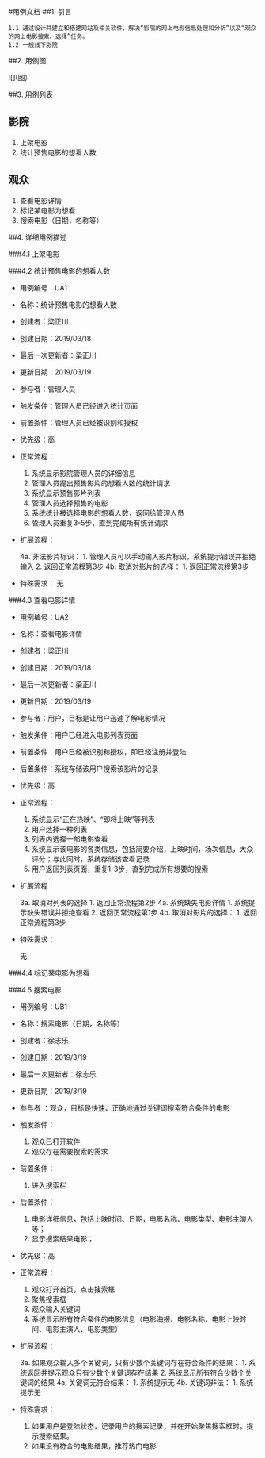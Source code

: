 #用例文档
##1. 引言
	
	1.1 通过设计并建立和搭建网站及相关软件，解决“影院的网上电影信息处理和分析”以及“观众的网上电影搜索、选择”任务。
	1.2 一般线下影院
	
##2. 用例图

![](图）

##3. 用例列表

## 影院
1. 上架电影
2. 统计预售电影的想看人数

## 观众
1. 查看电影详情
2. 标记某电影为想看
3. 搜索电影（日期，名称等）

##4. 详细用例描述

###4.1 上架电影


###4.2 统计预售电影的想看人数

- 用例编号：UA1

- 名称：统计预售电影的想看人数

- 创建者：梁正川

- 创建日期：2019/03/18

- 最后一次更新者：梁正川

- 更新日期：2019/03/19

- 参与者：管理人员

- 触发条件：管理人员已经进入统计页面

- 前置条件：管理人员已经被识别和授权

- 优先级：高

- 正常流程：

	1. 系统显示影院管理人员的详细信息
	2. 管理人员提出预售影片的想看人数的统计请求
	3. 系统显示预售影片列表
	4. 管理人员选择预售的电影
	5. 系统统计被选择电影的想看人数，返回给管理人员
	6. 管理人员重复3-5步，直到完成所有统计请求

- 扩展流程：

	4a. 非法影片标识：
		1. 管理人员可以手动输入影片标识，系统提示错误并拒绝输入
		2. 返回正常流程第3步
	4b. 取消对影片的选择：
		1. 返回正常流程第3步

- 特殊需求：
	无

###4.3 查看电影详情

- 用例编号：UA2

- 名称：查看电影详情

- 创建者：梁正川

- 创建日期：2019/03/18

- 最后一次更新者：梁正川

- 更新日期：2019/03/19

- 参与者：用户，目标是让用户迅速了解电影情况

- 触发条件：用户已经进入电影列表页面

- 前置条件：用户已经被识别和授权，即已经注册并登陆

- 后置条件：系统存储该用户搜索该影片的记录

- 优先级：高

- 正常流程：

	1. 系统显示“正在热映”、“即将上映”等列表
	2. 用户选择一种列表
	3. 列表内选择一部电影查看
	4. 系统显示该电影的各类信息，包括简要介绍，上映时间，场次信息，大众评分；与此同时，系统存储该查看记录
	5. 用户返回列表页面，重复1-3步，直到完成所有想要的搜索

- 扩展流程：

	3a. 取消对列表的选择
		1. 返回正常流程第2步
	4a. 系统缺失电影详情
		1. 系统提示缺失错误并拒绝查看
		2. 返回正常流程第1步
	4b. 取消对影片的选择：
		1. 返回正常流程第3步

- 特殊需求：

	无

###4.4 标记某电影为想看


###4.5 搜索电影

- 用例编号：UB1

- 名称：搜索电影（日期，名称等）                                                    

- 创建者：徐志乐

- 创建日期：2019/3/19

- 最后一次更新者：徐志乐

- 更新日期：2019/3/19

- 参与者 ：观众，目标是快速、正确地通过关键词搜索符合条件的电影

- 触发条件：
 
	1. 观众已打开软件
	2. 观众存在需要搜索的需求

- 前置条件：

	1. 进入搜索栏
	
- 后置条件：

	1. 电影详细信息，包括上映时间、日期，电影名称、电影类型、电影主演人等；
	2. 显示搜索结果电影；

- 优先级：高

- 正常流程：

	1. 观众打开首页，点击搜索框
	2. 聚焦搜索框
	3. 观众输入关键词
	4. 系统显示所有符合条件的电影信息（电影海报、电影名称，电影上映时间、电影主演人、电影类型）

- 扩展流程：

	3a. 如果观众输入多个关键词，只有少数个关键词存在符合条件的结果：
		1. 系统返回并提示观众只有少数个关键词存在结果
		2. 系统显示所有符合少数个关键词的结果
	4a. 关键词无符合结果：
		1. 系统提示无
	4b. 关键词非法：
		1. 系统提示无

- 特殊需求：

	1. 如果用户是登陆状态，记录用户的搜索记录，并在开始聚焦搜索框时，提示搜索结果。
	2. 如果没有符合的电影结果，推荐热门电影
